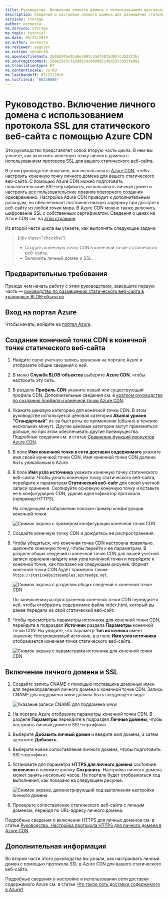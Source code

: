 ```yaml
---
title: Руководство. Включение личного домена с использованием протокола SSL на статическом веб-сайте с помощью Azure CDN — служба хранилища Azure
description: Сведения о настройке личного домена для размещения статического веб-сайта.
services: storage
author: normesta
ms.service: storage
ms.topic: tutorial
ms.date: 05/22/2019
ms.author: normesta
ms.reviewer: seguler
ms.custom: seodec18
ms.openlocfilehash: 2b0bb94be2ba8ea983cda8fd015d05fcd532f2bc
ms.sourcegitcommit: 509e1583c3a3dde34c8090d2149d255cb92fe991
ms.translationtype: HT
ms.contentlocale: ru-RU
ms.lasthandoff: 05/27/2019
ms.locfileid: "66226086"
---
```

# <a name="tutorial-use-azure-cdn-to-enable-a-custom-domain-with-ssl-for-a-static-website"></a>Руководство. Включение личного домена с использованием протокола SSL для статического веб-сайта с помощью Azure CDN

Это руководство представляет собой вторую часть цикла. В нем вы узнаете, как включить конечную точку личного домена с использованием протокола SSL для вашего статического веб-сайта. 

В этом руководстве показано, как использовать [Azure CDN](../../cdn/cdn-overview.md), чтобы настроить конечную точку личного домена для вашего статического веб-сайта. С помощью Azure CDN можно подготовить пользовательские SSL-сертификаты, использовать личный домен и настроить все пользовательские правила повторного создания одновременно. Настройка Azure CDN приводит к дополнительным расходам, но обеспечивает постоянно низкую задержку при доступе к веб-сайту из любой точки мира. В Azure CDN можно также включить шифрование SSL с собственным сертификатом. Сведения о ценах на Azure CDN см. на [этой странице](https://azure.microsoft.com/pricing/details/cdn/).

Из второй части цикла вы узнаете, как выполнять следующие задачи:

> [!div class="checklist"]
> * Создать конечную точку CDN в конечной точке статического веб-сайта.
> * Включить личный домен и SSL.

## <a name="prerequisites"></a>Предварительные требования

Прежде чем начать работу с этим руководством, завершите первую часть — [руководство по размещению статического веб-сайта в хранилище BLOB-объектов](storage-blob-static-website-host.md). 

## <a name="sign-in-to-the-azure-portal"></a>Вход на портал Azure

Чтобы начать, войдите на [портал Azure](https://portal.azure.com/).

## <a name="create-a-cdn-endpoint-on-the-static-website-endpoint"></a>Создание конечной точки CDN в конечной точке статического веб-сайта

1. Найдите свою учетную запись хранения на портале Azure и отобразите общие сведения о ней.
1. В меню **Служба BLOB-объектов** выберите **Azure CDN**, чтобы настроить эту сеть.
1. В разделе **Профиль CDN** укажите новый или существующий профиль CDN. Дополнительные сведения см. в [кратком руководстве по созданию профиля и конечной точки Azure CDN](../../cdn/cdn-create-new-endpoint.md).
1. Укажите ценовую категорию для конечной точки CDN. В этом руководстве используется ценовая категория **Akamai уровня "Стандартный"** из-за быстроты ее применения (обычно в течение нескольких минут). Другие ценовые категории могут применяться дольше, но при этом обеспечивать другие преимущества. Подробные сведения см. в статье [Сравнение функций продуктов Azure CDN](../../cdn/cdn-features.md).
1. В поле **Имя конечной точки в сети доставки содержимого** укажите имя своей конечной точки CDN. Имя конечной точки CDN должно быть уникальным в Azure.
1. В поле **Имя узла источника** укажите конечную точку статического веб-сайта. Чтобы узнать конечную точку статического веб-сайта, перейдите к параметрам **Статический веб-сайт** для своей учетной записи хранения. Скопируйте основную конечную точку и вставьте ее в конфигурацию CDN, удалив идентификатор протокола (*например* HTTPS).

    На следующем изображении показан пример конфигурации конечной точки.

    ![Снимок экрана с примером конфигурации конечной точки CDN](media/storage-blob-static-website-custom-domain/add-cdn-endpoint.png)

1. Создайте конечную точку CDN и дождитесь ее распространения.
1. Чтобы убедиться, что конечная точка CDN настроена правильно, щелкните конечную точку, чтобы перейти к ее параметрам. В разделе общих сведений о конечной точке CDN для вашей учетной записи хранения найдите имя узла конечной точки и перейдите к конечной точке, как показано на следующем рисунке. Формат конечной точки CDN будет примерно таким: `https://staticwebsitesamples.azureedge.net`.

    ![Снимок экрана с разделом общих сведений о конечной точке CDN](media/storage-blob-static-website-custom-domain/verify-cdn-endpoint.png)

    По завершении распространения конечной точки CDN перейдите к ней, чтобы отобразить содержимое файла index.html, который вы ранее передали на свой статический веб-сайт.

1. Чтобы просмотреть параметры источника для конечной точки CDN, перейдите в подраздел **Источник** раздела **Параметры** конечной точки CDN. Вы увидите, что параметр **Тип источника** имеет значение *Настраиваемый источник*, а в поле **Имя узла источника** отображается конечная точка статического веб-сайта.

    ![Снимок экрана с параметрами источника для конечной точки CDN](media/storage-blob-static-website-custom-domain/verify-cdn-origin.png)

## <a name="enable-custom-domain-and-ssl"></a>Включение личного домена и SSL

1. Создайте запись CNAME с помощью поставщика доменных имен для перенаправления личного домена к конечной точке CDN. Запись CNAME для поддомена *www* должна быть следующего вида:

    ![Указание записи CNAME для поддомена www](media/storage-blob-static-website-custom-domain/subdomain-cname-record.png)

1. На портале Azure отобразите параметры конечной точки CDN. В разделе **Параметры** перейдите в подраздел **Личные домены**, чтобы настроить личный домен и SSL-сертификат.
1. Выберите **Добавить личный домен** и введите имя домена, а затем щелкните **Добавить**.
1. Выберите новое сопоставление личного домена, чтобы подготовить SSL-сертификат.
1. Установите для параметра **HTTPS для личного домена** состояние **включено** и нажмите кнопку **Сохранить**. Настройка личного домена может занять несколько часов. На портале будет отображаться ход выполнения, как показано на следующем рисунке.

    ![Снимок экрана, демонстрирующий ход выполнения настройки личного домена](media/storage-blob-static-website-custom-domain/configure-custom-domain-https.png)

1. Проверьте сопоставление статического веб-сайта с личным доменом, перейдя по URL-адресу личного домена.

Подробные сведения о включении HTTPS для личных доменов см. в статье [Руководство. Настройка протокола HTTPS для личного домена в Azure CDN](../../cdn/cdn-custom-ssl.md).

## <a name="next-steps"></a>Дополнительная информация

Во второй части этого руководства вы узнали, как настраивать личный домен с помощью протокола SSL в Azure CDN для вашего статического веб-сайта.

Подробные сведения о настройке и использовании сети доставки содержимого Azure см. в статье [Что такое сеть доставки содержимого в Azure?](../../cdn/cdn-overview.md)
